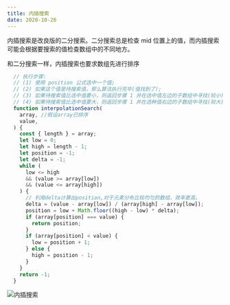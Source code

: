 ```yaml
---
title: 内插搜索
date: 2020-10-26
---
```


内插搜索是改良版的二分搜索。二分搜索总是检查 mid 位置上的值，而内插搜索可能会根据要搜索的值检查数组中的不同地方。

和二分搜索一样，内插搜索也要求数组先进行排序

```js
  // 执行步骤:
  // (1) 使用 position 公式选中一个值;
  // (2) 如果这个值是待搜索值，那么算法执行完毕(值找到了);
  // (3) 如果待搜索值比选中值要小，则返回步骤 1 并在选中值左边的子数组中寻找(较小); 
  // (4) 如果待搜索值比选中值要大，则返回步骤 1 并在选种值右边的子数组中寻找(较大)。
  function interpolationSearch(
    array, //假设array已排序
    value,
  ) {
    const { length } = array;
    let low = 0;
    let high = length - 1;
    let position = -1;
    let delta = -1;
    while (
      low <= high
      && (value >= array[low])
      && (value <= array[high])
    ) {
      // 利用delta计算出position,对于元素分布比较均匀的数组，效率更高。
      delta = (value - array[low]) / (array[high] - array[low]);
      position = low + Math.floor((high - low) * delta);
      if (array[position] === value) {
        return position;
      }
      if (array[position] < value) {
        low = position + 1;
      } else {
        high = position - 1;
      }
    }
    return -1;
  }
```
![内插搜索](https://p3-juejin.byteimg.com/tos-cn-i-k3u1fbpfcp/a8f4c980bd6f4ebba27ee549ac06aa09~tplv-k3u1fbpfcp-watermark.image)